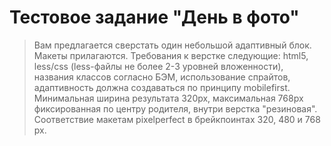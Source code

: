 # Тестовое задание "День в фото"

> Вам предлагается cверстать один небольшой адаптивный блок. Макеты прилагаются.
> Требования к верстке следующие:
> html5, less/css (less-файлы не более 2-3 уровней вложенности),
> названия классов согласно БЭМ,
> использование спрайтов,
> адаптивность должна создаваться по принципу mobilefirst.
> Минимальная ширина результата 320px, максимальная 768px фиксированная по центру родителя, внутри верстка "резиновая".
> Соответствие макетам pixelperfect в брейкпоинтах 320, 480 и 768 px.

